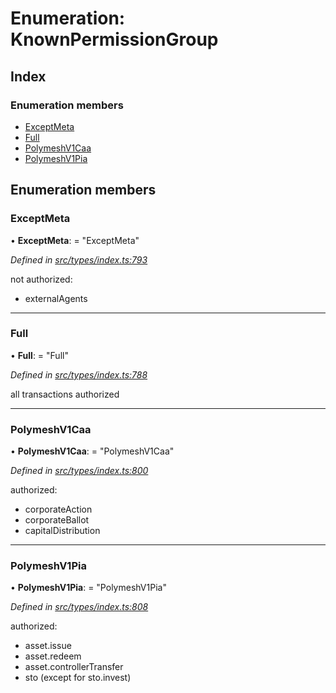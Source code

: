# Enumeration: KnownPermissionGroup

## Index

### Enumeration members

* [ExceptMeta](knownpermissiongroup.md#exceptmeta)
* [Full](knownpermissiongroup.md#full)
* [PolymeshV1Caa](knownpermissiongroup.md#polymeshv1caa)
* [PolymeshV1Pia](knownpermissiongroup.md#polymeshv1pia)

## Enumeration members

###  ExceptMeta

• **ExceptMeta**: = "ExceptMeta"

*Defined in [src/types/index.ts:793](https://github.com/PolymathNetwork/polymesh-sdk/blob/bf2b7a12/src/types/index.ts#L793)*

not authorized:
  - externalAgents

___

###  Full

• **Full**: = "Full"

*Defined in [src/types/index.ts:788](https://github.com/PolymathNetwork/polymesh-sdk/blob/bf2b7a12/src/types/index.ts#L788)*

all transactions authorized

___

###  PolymeshV1Caa

• **PolymeshV1Caa**: = "PolymeshV1Caa"

*Defined in [src/types/index.ts:800](https://github.com/PolymathNetwork/polymesh-sdk/blob/bf2b7a12/src/types/index.ts#L800)*

authorized:
  - corporateAction
  - corporateBallot
  - capitalDistribution

___

###  PolymeshV1Pia

• **PolymeshV1Pia**: = "PolymeshV1Pia"

*Defined in [src/types/index.ts:808](https://github.com/PolymathNetwork/polymesh-sdk/blob/bf2b7a12/src/types/index.ts#L808)*

authorized:
  - asset.issue
  - asset.redeem
  - asset.controllerTransfer
  - sto (except for sto.invest)
